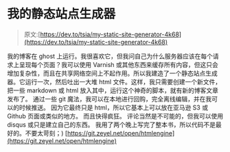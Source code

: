 # 我的静态站点生成器

> 原文:[https://dev.to/tsia/my-static-site-generator-4k68](https://dev.to/tsia/my-static-site-generator-4k68)

我的博客在 ghost 上运行。我很喜欢它，但我问自己为什么服务器应该在每个请求上呈现每个页面？我可以使用 Varnish 或其他东西来缓存所有内容，但这只会增加复杂性，而且在共享网络空间上不起作用。所以我建造了一个静态站点生成器。它运行一次，然后吐出一大堆 html 文件。这样，我只需要创建一个新文件，把一些 markdown 或 html 放入其中，运行这个神奇的脚本，就有新的博客文章发布了。
通过一些 git 魔法，我可以在本地进行回购，完全离线编辑，并在我可以的时候推送。
因为它最终只是 html，所以它基本上可以放在亚马逊 S3 或 Github 页面或类似的地方。
而且快得疯狂。
评论当然是不可能的，但我可以使用 disqus 或只是建立自己的东西。
我用了两个晚上写完了整本书，所以代码不是最好的。不要太苛刻；)
[https://git.zeyel.net/open/htmlengine](https://git.zeyel.net/open/htmlengine)